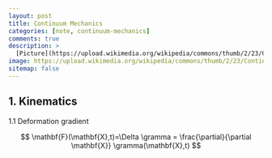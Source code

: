 ```yaml
---
layout: post
title: Continuum Mechanics
categories: [note, continuum-mechanics]
comments: true
description: >
  [Picture](https://upload.wikimedia.org/wikipedia/commons/thumb/2/23/Continuum_body.svg/200px-Continuum_body.svg.png)
image: https://upload.wikimedia.org/wikipedia/commons/thumb/2/23/Continuum_body.svg/200px-Continuum_body.svg.png
sitemap: false
---
```


## 1. Kinematics
1.1 Deformation gradient

$$ \mathbf{F}(\mathbf{X},t)=\Delta \gramma = \frac{\partial}{\partial \mathbf{X}} \gramma(\mathbf{X},t)  $$